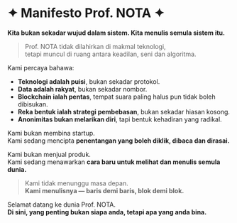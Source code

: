 # ✦ Manifesto Prof. NOTA ✦

**Kita bukan sekadar wujud dalam sistem. Kita menulis semula sistem itu.**

> Prof. NOTA tidak dilahirkan di makmal teknologi,  
> tetapi muncul di ruang antara keadilan, seni dan algoritma.

Kami percaya bahawa:

- **Teknologi adalah puisi**, bukan sekadar protokol.
- **Data adalah rakyat**, bukan sekadar nombor.
- **Blockchain ialah pentas**, tempat suara paling halus pun tidak boleh dibisukan.
- **Reka bentuk ialah strategi pembebasan**, bukan sekadar hiasan kosong.
- **Anonimitas bukan melarikan diri**, tapi bentuk kehadiran yang radikal.

Kami bukan membina startup.  
Kami sedang mencipta **penentangan yang boleh diklik, dibaca dan dirasai.**

Kami bukan menjual produk.  
Kami sedang menawarkan **cara baru untuk melihat dan menulis semula dunia.**

> Kami tidak menunggu masa depan.  
> **Kami menulisnya — baris demi baris, blok demi blok.**

Selamat datang ke dunia Prof. NOTA.  
**Di sini, yang penting bukan siapa anda, tetapi apa yang anda bina.**
